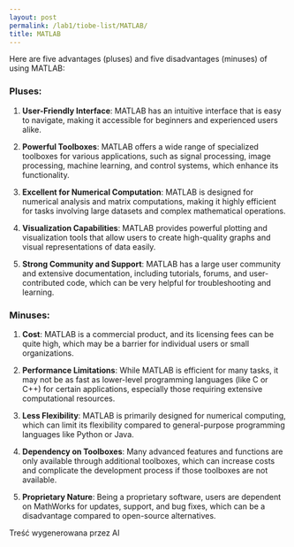 ```yaml
---
layout: post
permalink: /lab1/tiobe-list/MATLAB/
title: MATLAB
---
```

Here are five advantages (pluses) and five disadvantages (minuses) of using MATLAB:

### Pluses:
1. **User-Friendly Interface**: MATLAB has an intuitive interface that is easy to navigate, making it accessible for beginners and experienced users alike.

2. **Powerful Toolboxes**: MATLAB offers a wide range of specialized toolboxes for various applications, such as signal processing, image processing, machine learning, and control systems, which enhance its functionality.

3. **Excellent for Numerical Computation**: MATLAB is designed for numerical analysis and matrix computations, making it highly efficient for tasks involving large datasets and complex mathematical operations.

4. **Visualization Capabilities**: MATLAB provides powerful plotting and visualization tools that allow users to create high-quality graphs and visual representations of data easily.

5. **Strong Community and Support**: MATLAB has a large user community and extensive documentation, including tutorials, forums, and user-contributed code, which can be very helpful for troubleshooting and learning.

### Minuses:
1. **Cost**: MATLAB is a commercial product, and its licensing fees can be quite high, which may be a barrier for individual users or small organizations.

2. **Performance Limitations**: While MATLAB is efficient for many tasks, it may not be as fast as lower-level programming languages (like C or C++) for certain applications, especially those requiring extensive computational resources.

3. **Less Flexibility**: MATLAB is primarily designed for numerical computing, which can limit its flexibility compared to general-purpose programming languages like Python or Java.

4. **Dependency on Toolboxes**: Many advanced features and functions are only available through additional toolboxes, which can increase costs and complicate the development process if those toolboxes are not available.

5. **Proprietary Nature**: Being a proprietary software, users are dependent on MathWorks for updates, support, and bug fixes, which can be a disadvantage compared to open-source alternatives.

Treść wygenerowana przez AI
